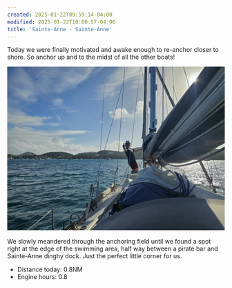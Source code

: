 ```yaml
---
created: 2025-01-22T09:59:14-04:00
modified: 2025-01-22T10:00:57-04:00
title: 'Sainte-Anne - Sainte-Anne'
---
```


Today we were finally motivated and awake enough to re-anchor closer to shore. So anchor up and to the midst of all the other boats!

![Image](../2025/bb68798fcaedbc946094e49c4d97a537.jpg) 

We slowly meandered through the anchoring field until we found a spot right at the edge of the swimming area, half way between a pirate bar and Sainte-Anne dinghy dock. Just the perfect little corner for us.

* Distance today: 0.8NM
* Engine hours: 0.8
